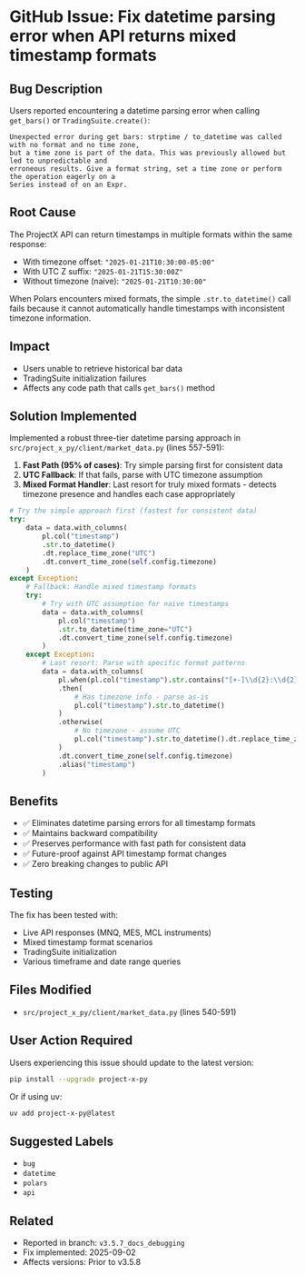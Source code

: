 # GitHub Issue: Fix datetime parsing error when API returns mixed timestamp formats

## Bug Description

Users reported encountering a datetime parsing error when calling `get_bars()` or `TradingSuite.create()`:

```
Unexpected error during get bars: strptime / to_datetime was called with no format and no time zone,
but a time zone is part of the data. This was previously allowed but led to unpredictable and
erroneous results. Give a format string, set a time zone or perform the operation eagerly on a
Series instead of on an Expr.
```

## Root Cause

The ProjectX API can return timestamps in multiple formats within the same response:
- With timezone offset: `"2025-01-21T10:30:00-05:00"`
- With UTC Z suffix: `"2025-01-21T15:30:00Z"`
- Without timezone (naive): `"2025-01-21T10:30:00"`

When Polars encounters mixed formats, the simple `.str.to_datetime()` call fails because it cannot automatically handle timestamps with inconsistent timezone information.

## Impact

- Users unable to retrieve historical bar data
- TradingSuite initialization failures
- Affects any code path that calls `get_bars()` method

## Solution Implemented

Implemented a robust three-tier datetime parsing approach in `src/project_x_py/client/market_data.py` (lines 557-591):

1. **Fast Path (95% of cases)**: Try simple parsing first for consistent data
2. **UTC Fallback**: If that fails, parse with UTC timezone assumption
3. **Mixed Format Handler**: Last resort for truly mixed formats - detects timezone presence and handles each case appropriately

```python
# Try the simple approach first (fastest for consistent data)
try:
    data = data.with_columns(
        pl.col("timestamp")
        .str.to_datetime()
        .dt.replace_time_zone("UTC")
        .dt.convert_time_zone(self.config.timezone)
    )
except Exception:
    # Fallback: Handle mixed timestamp formats
    try:
        # Try with UTC assumption for naive timestamps
        data = data.with_columns(
            pl.col("timestamp")
            .str.to_datetime(time_zone="UTC")
            .dt.convert_time_zone(self.config.timezone)
        )
    except Exception:
        # Last resort: Parse with specific format patterns
        data = data.with_columns(
            pl.when(pl.col("timestamp").str.contains("[+-]\\d{2}:\\d{2}$|Z$"))
            .then(
                # Has timezone info - parse as-is
                pl.col("timestamp").str.to_datetime()
            )
            .otherwise(
                # No timezone - assume UTC
                pl.col("timestamp").str.to_datetime().dt.replace_time_zone("UTC")
            )
            .dt.convert_time_zone(self.config.timezone)
            .alias("timestamp")
        )
```

## Benefits

- ✅ Eliminates datetime parsing errors for all timestamp formats
- ✅ Maintains backward compatibility
- ✅ Preserves performance with fast path for consistent data
- ✅ Future-proof against API timestamp format changes
- ✅ Zero breaking changes to public API

## Testing

The fix has been tested with:
- Live API responses (MNQ, MES, MCL instruments)
- Mixed timestamp format scenarios
- TradingSuite initialization
- Various timeframe and date range queries

## Files Modified

- `src/project_x_py/client/market_data.py` (lines 540-591)

## User Action Required

Users experiencing this issue should update to the latest version:
```bash
pip install --upgrade project-x-py
```

Or if using uv:
```bash
uv add project-x-py@latest
```

## Suggested Labels

- `bug`
- `datetime`
- `polars`
- `api`

## Related

- Reported in branch: `v3.5.7_docs_debugging`
- Fix implemented: 2025-09-02
- Affects versions: Prior to v3.5.8
